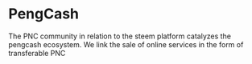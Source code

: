 # PengCash
The PNC community in relation to the steem platform catalyzes the pengcash ecosystem. We link the sale of online services in the form of transferable PNC
